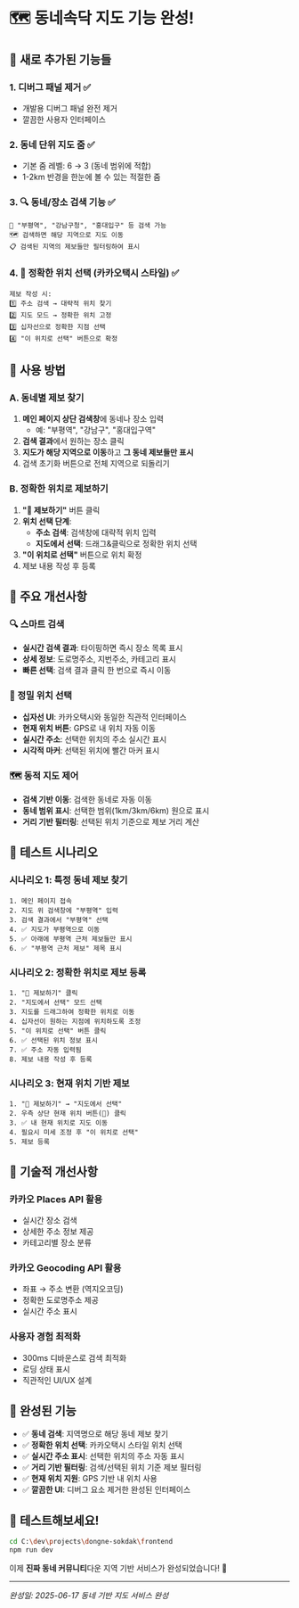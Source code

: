 # 🗺️ 동네속닥 지도 기능 완성!

## 🎉 **새로 추가된 기능들**

### 1. **디버그 패널 제거** ✅
- 개발용 디버그 패널 완전 제거
- 깔끔한 사용자 인터페이스

### 2. **동네 단위 지도 줌** ✅
- 기본 줌 레벨: 6 → 3 (동네 범위에 적합)
- 1-2km 반경을 한눈에 볼 수 있는 적절한 줌

### 3. **🔍 동네/장소 검색 기능** ✅
```
📍 "부평역", "강남구청", "홍대입구" 등 검색 가능
🗺️ 검색하면 해당 지역으로 지도 이동
📋 검색된 지역의 제보들만 필터링하여 표시
```

### 4. **🎯 정확한 위치 선택 (카카오택시 스타일)** ✅
```
제보 작성 시:
1️⃣ 주소 검색 → 대략적 위치 찾기
2️⃣ 지도 모드 → 정확한 위치 고정
3️⃣ 십자선으로 정확한 지점 선택
4️⃣ "이 위치로 선택" 버튼으로 확정
```

## 🚀 **사용 방법**

### **A. 동네별 제보 찾기**
1. **메인 페이지 상단 검색창**에 동네나 장소 입력
   - 예: "부평역", "강남구", "홍대입구역"
2. **검색 결과**에서 원하는 장소 클릭
3. **지도가 해당 지역으로 이동**하고 **그 동네 제보들만 표시**
4. 검색 초기화 버튼으로 전체 지역으로 되돌리기

### **B. 정확한 위치로 제보하기**
1. **"📝 제보하기"** 버튼 클릭
2. **위치 선택 단계**:
   - **주소 검색**: 검색창에 대략적 위치 입력
   - **지도에서 선택**: 드래그&클릭으로 정확한 위치 선택
3. **"이 위치로 선택"** 버튼으로 위치 확정
4. 제보 내용 작성 후 등록

## 📱 **주요 개선사항**

### **🔍 스마트 검색**
- **실시간 검색 결과**: 타이핑하면 즉시 장소 목록 표시
- **상세 정보**: 도로명주소, 지번주소, 카테고리 표시
- **빠른 선택**: 검색 결과 클릭 한 번으로 즉시 이동

### **🎯 정밀 위치 선택**
- **십자선 UI**: 카카오택시와 동일한 직관적 인터페이스
- **현재 위치 버튼**: GPS로 내 위치 자동 이동
- **실시간 주소**: 선택한 위치의 주소 실시간 표시
- **시각적 마커**: 선택된 위치에 빨간 마커 표시

### **🗺️ 동적 지도 제어**
- **검색 기반 이동**: 검색한 동네로 자동 이동
- **동네 범위 표시**: 선택한 범위(1km/3km/6km) 원으로 표시
- **거리 기반 필터링**: 선택된 위치 기준으로 제보 거리 계산

## 🎯 **테스트 시나리오**

### **시나리오 1: 특정 동네 제보 찾기**
```
1. 메인 페이지 접속
2. 지도 위 검색창에 "부평역" 입력
3. 검색 결과에서 "부평역" 선택
4. ✅ 지도가 부평역으로 이동
5. ✅ 아래에 부평역 근처 제보들만 표시
6. ✅ "부평역 근처 제보" 제목 표시
```

### **시나리오 2: 정확한 위치로 제보 등록**
```
1. "📝 제보하기" 클릭
2. "지도에서 선택" 모드 선택
3. 지도를 드래그하여 정확한 위치로 이동
4. 십자선이 원하는 지점에 위치하도록 조정
5. "이 위치로 선택" 버튼 클릭
6. ✅ 선택된 위치 정보 표시
7. ✅ 주소 자동 입력됨
8. 제보 내용 작성 후 등록
```

### **시나리오 3: 현재 위치 기반 제보**
```
1. "📝 제보하기" → "지도에서 선택"
2. 우측 상단 현재 위치 버튼(🧭) 클릭
3. ✅ 내 현재 위치로 지도 이동
4. 필요시 미세 조정 후 "이 위치로 선택"
5. 제보 등록
```

## 🔧 **기술적 개선사항**

### **카카오 Places API 활용**
- 실시간 장소 검색
- 상세한 주소 정보 제공
- 카테고리별 장소 분류

### **카카오 Geocoding API 활용**
- 좌표 → 주소 변환 (역지오코딩)
- 정확한 도로명주소 제공
- 실시간 주소 표시

### **사용자 경험 최적화**
- 300ms 디바운스로 검색 최적화
- 로딩 상태 표시
- 직관적인 UI/UX 설계

## 🎉 **완성된 기능**

- ✅ **동네 검색**: 지역명으로 해당 동네 제보 찾기
- ✅ **정확한 위치 선택**: 카카오택시 스타일 위치 선택
- ✅ **실시간 주소 표시**: 선택한 위치의 주소 자동 표시
- ✅ **거리 기반 필터링**: 검색/선택된 위치 기준 제보 필터링
- ✅ **현재 위치 지원**: GPS 기반 내 위치 사용
- ✅ **깔끔한 UI**: 디버그 요소 제거한 완성된 인터페이스

## 🚀 **테스트해보세요!**

```bash
cd C:\dev\projects\dongne-sokdak\frontend
npm run dev
```

이제 **진짜 동네 커뮤니티**다운 지역 기반 서비스가 완성되었습니다! 🎯

---
*완성일: 2025-06-17*
*동네 기반 지도 서비스 완성*
